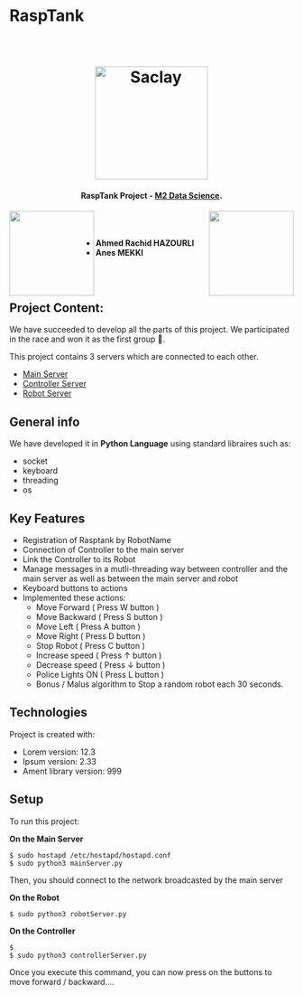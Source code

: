 # RaspTank


<h1 align="center">
  <br>
  <a href="http://www.amitmerchant.com/electron-markdownify"><img src="https://upload.wikimedia.org/wikipedia/commons/thumb/3/3d/Logo_Universit%C3%A9_Paris-Saclay.svg/2560px-Logo_Universit%C3%A9_Paris-Saclay.svg.png" alt="Saclay" width="200"></a>
</h1>
<h4 align="center">RaspTank Project - <a href="#" target="_blank">M2 Data Science</a>.</h4>
<img align="left" width="150" height="150" src="https://avatars.githubusercontent.com/ahmedrachid?s=150&v=1">
<img align="right" width="150" height="150" src="https://avatars.githubusercontent.com/ahmedrachid?s=150&v=1">


<br><br>
- **Ahmed Rachid HAZOURLI**
- **Anes MEKKI**

<br><br>

## Project Content: 
We have succeeded to develop all the parts of this project.  We participated in the race and won it as the first group 🎉. <br>

This project contains 3 servers which are connected to each other.

* [Main Server](https://github.com/ahmedrachid/RaspTank/blob/main/mainServer.py) 
* [Controller Server](https://github.com/ahmedrachid/RaspTank/blob/main/controllerServer.py) 
* [Robot Server](https://github.com/ahmedrachid/RaspTank/blob/main/robotServer.py)  

## General info
We have developed it in **Python Language** using standard libraires such as: 
* socket
* keyboard
* threading
* os


## Key Features

* Registration of Rasptank by RobotName
* Connection of Controller to the main server
* Link the Controller to its Robot
* Manage messages in a mutli-threading way between controller and the main server as well as between the main server and robot
* Keyboard buttons to actions
* Implemented these actions:
  - Move Forward ( Press W button )
  - Move Backward ( Press S button )
  - Move Left ( Press A button )
  - Move Right ( Press D button )
  - Stop Robot ( Press C button )
  - Increase speed ( Press ↑ button )
  - Decrease speed ( Press ↓ button )
  - Police Lights ON ( Press L button )
  - Bonus / Malus algorithm to Stop a random robot each 30 seconds.

## Technologies
Project is created with:
* Lorem version: 12.3
* Ipsum version: 2.33
* Ament library version: 999
	
## Setup
To run this project: <br>

**On the Main Server**
```
$ sudo hostapd /etc/hostapd/hostapd.conf
$ sudo python3 mainServer.py
```
Then, you should connect to the network broadcasted by the main server

**On the Robot**
```
$ sudo python3 robotServer.py
```

**On the Controller**
```
$ 
$ sudo python3 controllerServer.py
```
Once you execute this command, you can now press on the buttons to move forward / backward.... 
